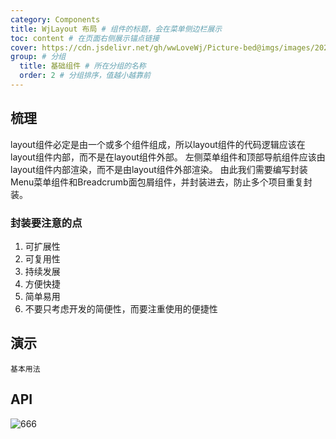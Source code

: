 ```yaml
---
category: Components
title: WjLayout 布局 # 组件的标题，会在菜单侧边栏展示
toc: content # 在页面右侧展示锚点链接
cover: https://cdn.jsdelivr.net/gh/wwLoveWj/Picture-bed@imgs/images/202409292049065.png
group: # 分组
  title: 基础组件 # 所在分组的名称
  order: 2 # 分组排序，值越小越靠前
---
```


## 梳理

layout组件必定是由一个或多个组件组成，所以layout组件的代码逻辑应该在layout组件内部，而不是在layout组件外部。
左侧菜单组件和顶部导航组件应该由layout组件内部渲染，而不是由layout组件外部渲染。
由此我们需要编写封装Menu菜单组件和Breadcrumb面包屑组件，并封装进去，防止多个项目重复封装。

### 封装要注意的点

1. 可扩展性
2. 可复用性
3. 持续发展
4. 方便快捷
5. 简单易用
6. 不要只考虑开发的简便性，而要注重使用的便捷性

## 演示

<code src="./__demo__/base.tsx">基本用法</code>

## API
![666](https://cdn.jsdelivr.net/gh/wwLoveWj/Picture-bed@imgs/images/202409251651190.jfif)
<API></API>
